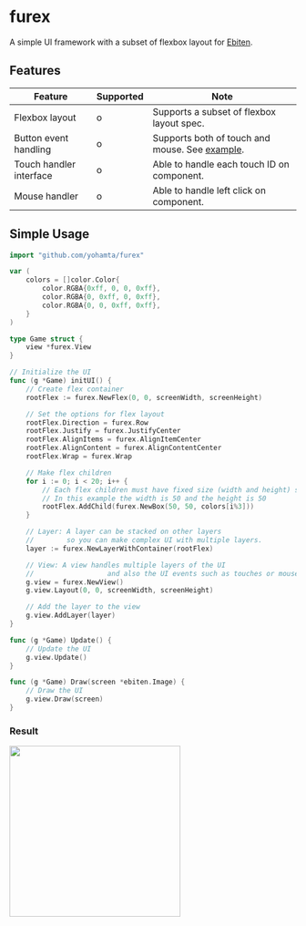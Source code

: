 # furex
A simple UI framework with a subset of flexbox layout for [Ebiten](https://ebiten.org/).

## Features
| Feature                 | Supported | Note                                                                                                                   |
|-------------------------|------------------|------------------------------------------------------------------------------------------------------------------------|
| Flexbox layout          | o                | Supports a subset of flexbox layout spec.                                                                              |
| Button event handling   | o                | Supports both of touch and mouse. See [example](https://github.com/yohamta/furex/blob/master/examples/button/main.go). |
| Touch handler interface | o                | Able to handle each touch ID on component.                                                                             |
| Mouse handler           | o                | Able to handle left click on component.                                                                                |

## Simple Usage

```go
import "github.com/yohamta/furex"

var (
	colors = []color.Color{
		color.RGBA{0xff, 0, 0, 0xff},
		color.RGBA{0, 0xff, 0, 0xff},
		color.RGBA{0, 0, 0xff, 0xff},
	}
)

type Game struct {
	view *furex.View
}

// Initialize the UI
func (g *Game) initUI() {
	// Create flex container
	rootFlex := furex.NewFlex(0, 0, screenWidth, screenHeight)

	// Set the options for flex layout
	rootFlex.Direction = furex.Row
	rootFlex.Justify = furex.JustifyCenter
	rootFlex.AlignItems = furex.AlignItemCenter
	rootFlex.AlignContent = furex.AlignContentCenter
	rootFlex.Wrap = furex.Wrap

	// Make flex children
	for i := 0; i < 20; i++ {
		// Each flex children must have fixed size (width and height) so far
		// In this example the width is 50 and the height is 50
		rootFlex.AddChild(furex.NewBox(50, 50, colors[i%3]))
	}

	// Layer: A layer can be stacked on other layers
	//        so you can make complex UI with multiple layers.
	layer := furex.NewLayerWithContainer(rootFlex)

	// View: A view handles multiple layers of the UI
	//                  and also the UI events such as touches or mouse click.
	g.view = furex.NewView()
	g.view.Layout(0, 0, screenWidth, screenHeight)

	// Add the layer to the view
	g.view.AddLayer(layer)
}

func (g *Game) Update() {
	// Update the UI 
	g.view.Update()
}

func (g *Game) Draw(screen *ebiten.Image) {
	// Draw the UI 
	g.view.Draw(screen)
}
```

### Result
<image src="https://user-images.githubusercontent.com/1475839/95682206-0279fa80-0c1f-11eb-8dd5-03bec58325e8.png" width="300px" />
